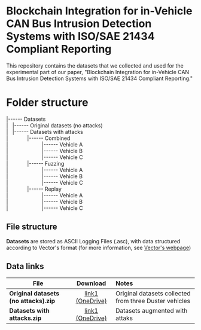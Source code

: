 # Blockchain Integration for in-Vehicle CAN Bus Intrusion Detection Systems with ISO/SAE 21434 Compliant Reporting
This repository contains the datasets that we collected and used for the experimental part of our paper, "Blockchain Integration for in-Vehicle CAN Bus Intrusion Detection Systems with ISO/SAE 21434 Compliant Reporting."

# Folder structure
|------ Datasets \
|&nbsp;&nbsp;&nbsp;|------ Original datasets (no attacks) \
|&nbsp;&nbsp;&nbsp;|------ Datasets with attacks \
|&nbsp;&nbsp;&nbsp;&nbsp;&nbsp;&nbsp;&nbsp;&nbsp;&nbsp;&nbsp;&nbsp;&nbsp;&nbsp;|------ Combined \
|&nbsp;&nbsp;&nbsp;&nbsp;&nbsp;&nbsp;&nbsp;&nbsp;&nbsp;&nbsp;&nbsp;&nbsp;&nbsp;&nbsp;&nbsp;&nbsp;&nbsp;&nbsp;&nbsp;&nbsp;&nbsp;&nbsp;&nbsp;|------ Vehicle A \
|&nbsp;&nbsp;&nbsp;&nbsp;&nbsp;&nbsp;&nbsp;&nbsp;&nbsp;&nbsp;&nbsp;&nbsp;&nbsp;&nbsp;&nbsp;&nbsp;&nbsp;&nbsp;&nbsp;&nbsp;&nbsp;&nbsp;&nbsp;|------ Vehicle B \
|&nbsp;&nbsp;&nbsp;&nbsp;&nbsp;&nbsp;&nbsp;&nbsp;&nbsp;&nbsp;&nbsp;&nbsp;&nbsp;&nbsp;&nbsp;&nbsp;&nbsp;&nbsp;&nbsp;&nbsp;&nbsp;&nbsp;&nbsp;|------ Vehicle C \
|&nbsp;&nbsp;&nbsp;&nbsp;&nbsp;&nbsp;&nbsp;&nbsp;&nbsp;&nbsp;&nbsp;&nbsp;&nbsp;|------ Fuzzing \
|&nbsp;&nbsp;&nbsp;&nbsp;&nbsp;&nbsp;&nbsp;&nbsp;&nbsp;&nbsp;&nbsp;&nbsp;&nbsp;&nbsp;&nbsp;&nbsp;&nbsp;&nbsp;&nbsp;&nbsp;&nbsp;&nbsp;&nbsp;|------ Vehicle A \
|&nbsp;&nbsp;&nbsp;&nbsp;&nbsp;&nbsp;&nbsp;&nbsp;&nbsp;&nbsp;&nbsp;&nbsp;&nbsp;&nbsp;&nbsp;&nbsp;&nbsp;&nbsp;&nbsp;&nbsp;&nbsp;&nbsp;&nbsp;|------ Vehicle B \
|&nbsp;&nbsp;&nbsp;&nbsp;&nbsp;&nbsp;&nbsp;&nbsp;&nbsp;&nbsp;&nbsp;&nbsp;&nbsp;&nbsp;&nbsp;&nbsp;&nbsp;&nbsp;&nbsp;&nbsp;&nbsp;&nbsp;&nbsp;|------ Vehicle C \
|&nbsp;&nbsp;&nbsp;&nbsp;&nbsp;&nbsp;&nbsp;&nbsp;&nbsp;&nbsp;&nbsp;&nbsp;&nbsp;|------ Replay \
|&nbsp;&nbsp;&nbsp;&nbsp;&nbsp;&nbsp;&nbsp;&nbsp;&nbsp;&nbsp;&nbsp;&nbsp;&nbsp;&nbsp;&nbsp;&nbsp;&nbsp;&nbsp;&nbsp;&nbsp;&nbsp;&nbsp;&nbsp;|------ Vehicle A \
|&nbsp;&nbsp;&nbsp;&nbsp;&nbsp;&nbsp;&nbsp;&nbsp;&nbsp;&nbsp;&nbsp;&nbsp;&nbsp;&nbsp;&nbsp;&nbsp;&nbsp;&nbsp;&nbsp;&nbsp;&nbsp;&nbsp;&nbsp;|------ Vehicle B \
|&nbsp;&nbsp;&nbsp;&nbsp;&nbsp;&nbsp;&nbsp;&nbsp;&nbsp;&nbsp;&nbsp;&nbsp;&nbsp;&nbsp;&nbsp;&nbsp;&nbsp;&nbsp;&nbsp;&nbsp;&nbsp;&nbsp;&nbsp;|------ Vehicle C 

## File structure ##
**Datasets** are stored as ASCII Logging Files (.asc), with data structured according to Vector's format (for more information, see [Vector's webpage](https://support.vector.com/kb?id=kb_article_view&sysparm_article=KB0011536&sys_kb_id=b6d21110870d4550b9f233770cbb3523&spa=1))

## Data links ##
File | Download | Notes
--- | :---------: | :----
**Original datasets (no attacks).zip** | [link1 (OneDrive)](https://1drv.ms/u/s!AgEIEIfZbk8C1DyfcPgpffHAgqZQ?e=C6hoiQ) | Original datasets collected from three Duster vehicles
**Datasets with attacks.zip** | [link1 (OneDrive)](https://1drv.ms/u/s!AgEIEIfZbk8C1D2siTvPot3RLWxn?e=7hB4WS) | Datasets augmented with attaks
